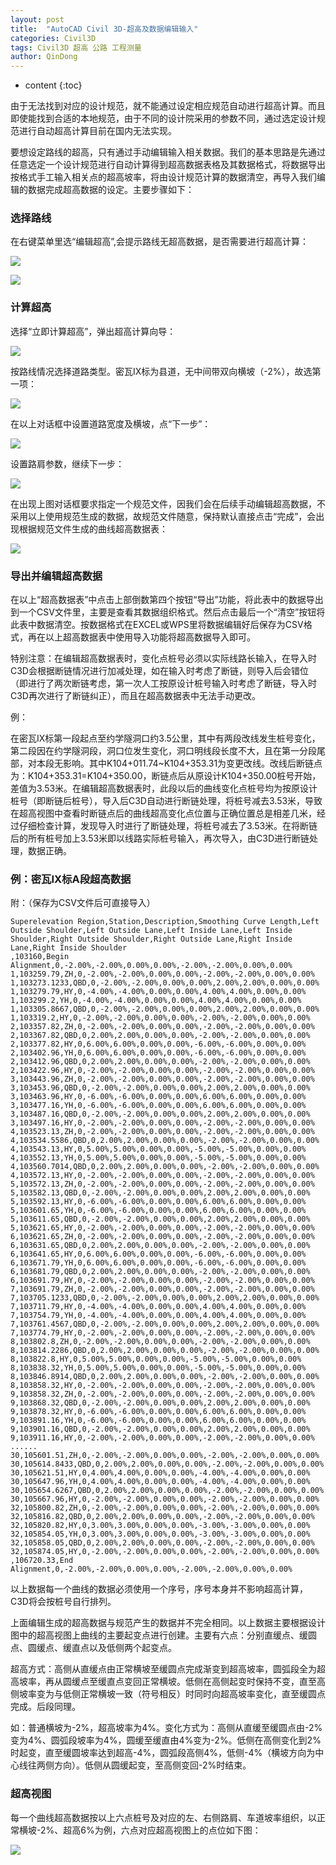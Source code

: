 ```yaml
---
layout: post
title:  "AutoCAD Civil 3D-超高及数据编辑输入"
categories: Civil3D
tags: Civil3D 超高 公路 工程测量
author: QinDong
---
```

* content
{:toc}

由于无法找到对应的设计规范，就不能通过设定相应规范自动进行超高计算。而且即使能找到合适的本地规范，由于不同的设计院采用的参数不同，通过选定设计规范进行自动超高计算目前在国内无法实现。

要想设定路线的超高，只有通过手动编辑输入相关数据。我们的基本思路是先通过任意选定一个设计规范进行自动计算得到超高数据表格及其数据格式，将数据导出按格式手工输入相关点的超高坡率，将由设计规范计算的数据清空，再导入我们编辑的数据完成超高数据的设定。主要步骤如下：




### 选择路线

在右键菜单里选“编辑超高”,会提示路线无超高数据，是否需要进行超高计算：

![](/img/2019/20190803-civil3d-superelevation-data-edit-01.png)

![](/img/2019/20190803-civil3d-superelevation-data-edit-02.png)

### 计算超高

选择“立即计算超高”，弹出超高计算向导：

![](/img/2019/20190803-civil3d-superelevation-data-edit-03.png)

按路线情况选择道路类型。密瓦IX标为县道，无中间带双向横坡（-2%），故选第一项：

![](/img/2019/20190803-civil3d-superelevation-data-edit-04.png)

在以上对话框中设置道路宽度及横坡，点“下一步”：

![](/img/2019/20190803-civil3d-superelevation-data-edit-05.png)

设置路肩参数，继续下一步：

![](/img/2019/20190803-civil3d-superelevation-data-edit-06.png)

在出现上图对话框要求指定一个规范文件，因我们会在后续手动编辑超高数据，不采用以上使用规范生成的数据，故规范文件随意，保持默认直接点击“完成”，会出现根据规范文件生成的曲线超高数据表：

![](/img/2019/20190803-civil3d-superelevation-data-edit-07.png)

### 导出并编辑超高数据

在以上“超高数据表”中点击上部倒数第四个按钮“导出”功能，将此表中的数据导出到一个CSV文件里，主要是查看其数据组织格式。然后点击最后一个“清空”按钮将此表中数据清空。按数据格式在EXCEL或WPS里将数据编辑好后保存为CSV格式，再在以上超高数据表中使用导入功能将超高数据导入即可。

特别注意：在编辑超高数据表时，变化点桩号必须以实际线路长输入，在导入时C3D会根据断链情况进行加减处理，如在输入时考虑了断链，则导入后会错位（即进行了两次断链考虑，第一次人工按原设计桩号输入时考虑了断链，导入时C3D再次进行了断链纠正），而且在超高数据表中无法手动更改。

例：

在密瓦IX标第一段起点至约学隧洞口约3.5公里，其中有两段改线发生桩号变化，第二段因在约学隧洞段，洞口位发生变化，洞口明线段长度不大，且在第一分段尾部，对本段无影响。其中K104+011.74~K104+353.31为变更改线。改线后断链点为：K104+353.31=K104+350.00，断链点后从原设计K104+350.00桩号开始，差值为3.53米。在编辑超高数据表时，此段以后的曲线变化点桩号均为按原设计桩号（即断链后桩号），导入后C3D自动进行断链处理，将桩号减去3.53米，导致在超高视图中查看时断链点后的曲线超高变化点位置与正确位置总是相差几米，经过仔细检查计算，发现导入时进行了断链处理，将桩号减去了3.53米。在将断链后的所有桩号加上3.53米即以线路实际桩号输入，再次导入，由C3D进行断链处理，数据正确。

### 例：密瓦IX标A段超高数据

附：（保存为CSV文件后可直接导入）

```
Superelevation Region,Station,Description,Smoothing Curve Length,Left Outside Shoulder,Left Outside Lane,Left Inside Lane,Left Inside Shoulder,Right Outside Shoulder,Right Outside Lane,Right Inside Lane,Right Inside Shoulder
,103160,Begin Alignment,0,-2.00%,-2.00%,0.00%,0.00%,-2.00%,-2.00%,0.00%,0.00%
1,103259.79,ZH,0,-2.00%,-2.00%,0.00%,0.00%,-2.00%,-2.00%,0.00%,0.00%
1,103273.1233,QBD,0,-2.00%,-2.00%,0.00%,0.00%,2.00%,2.00%,0.00%,0.00%
1,103279.79,HY,0,-4.00%,-4.00%,0.00%,0.00%,4.00%,4.00%,0.00%,0.00%
1,103299.2,YH,0,-4.00%,-4.00%,0.00%,0.00%,4.00%,4.00%,0.00%,0.00%
1,103305.8667,QBD,0,-2.00%,-2.00%,0.00%,0.00%,2.00%,2.00%,0.00%,0.00%
1,103319.2,HY,0,-2.00%,-2.00%,0.00%,0.00%,-2.00%,-2.00%,0.00%,0.00%
2,103357.82,ZH,0,-2.00%,-2.00%,0.00%,0.00%,-2.00%,-2.00%,0.00%,0.00%
2,103367.82,QBD,0,2.00%,2.00%,0.00%,0.00%,-2.00%,-2.00%,0.00%,0.00%
2,103377.82,HY,0,6.00%,6.00%,0.00%,0.00%,-6.00%,-6.00%,0.00%,0.00%
2,103402.96,YH,0,6.00%,6.00%,0.00%,0.00%,-6.00%,-6.00%,0.00%,0.00%
2,103412.96,QBD,0,2.00%,2.00%,0.00%,0.00%,-2.00%,-2.00%,0.00%,0.00%
2,103422.96,HY,0,-2.00%,-2.00%,0.00%,0.00%,-2.00%,-2.00%,0.00%,0.00%
3,103443.96,ZH,0,-2.00%,-2.00%,0.00%,0.00%,-2.00%,-2.00%,0.00%,0.00%
3,103453.96,QBD,0,-2.00%,-2.00%,0.00%,0.00%,2.00%,2.00%,0.00%,0.00%
3,103463.96,HY,0,-6.00%,-6.00%,0.00%,0.00%,6.00%,6.00%,0.00%,0.00%
3,103477.16,YH,0,-6.00%,-6.00%,0.00%,0.00%,6.00%,6.00%,0.00%,0.00%
3,103487.16,QBD,0,-2.00%,-2.00%,0.00%,0.00%,2.00%,2.00%,0.00%,0.00%
3,103497.16,HY,0,-2.00%,-2.00%,0.00%,0.00%,-2.00%,-2.00%,0.00%,0.00%
4,103523.13,ZH,0,-2.00%,-2.00%,0.00%,0.00%,-2.00%,-2.00%,0.00%,0.00%
4,103534.5586,QBD,0,2.00%,2.00%,0.00%,0.00%,-2.00%,-2.00%,0.00%,0.00%
4,103543.13,HY,0,5.00%,5.00%,0.00%,0.00%,-5.00%,-5.00%,0.00%,0.00%
4,103552.13,YH,0,5.00%,5.00%,0.00%,0.00%,-5.00%,-5.00%,0.00%,0.00%
4,103560.7014,QBD,0,2.00%,2.00%,0.00%,0.00%,-2.00%,-2.00%,0.00%,0.00%
4,103572.13,HY,0,-2.00%,-2.00%,0.00%,0.00%,-2.00%,-2.00%,0.00%,0.00%
5,103572.13,ZH,0,-2.00%,-2.00%,0.00%,0.00%,-2.00%,-2.00%,0.00%,0.00%
5,103582.13,QBD,0,-2.00%,-2.00%,0.00%,0.00%,2.00%,2.00%,0.00%,0.00%
5,103592.13,HY,0,-6.00%,-6.00%,0.00%,0.00%,6.00%,6.00%,0.00%,0.00%
5,103601.65,YH,0,-6.00%,-6.00%,0.00%,0.00%,6.00%,6.00%,0.00%,0.00%
5,103611.65,QBD,0,-2.00%,-2.00%,0.00%,0.00%,2.00%,2.00%,0.00%,0.00%
5,103621.65,HY,0,-2.00%,-2.00%,0.00%,0.00%,-2.00%,-2.00%,0.00%,0.00%
6,103621.65,ZH,0,-2.00%,-2.00%,0.00%,0.00%,-2.00%,-2.00%,0.00%,0.00%
6,103631.65,QBD,0,2.00%,2.00%,0.00%,0.00%,-2.00%,-2.00%,0.00%,0.00%
6,103641.65,HY,0,6.00%,6.00%,0.00%,0.00%,-6.00%,-6.00%,0.00%,0.00%
6,103671.79,YH,0,6.00%,6.00%,0.00%,0.00%,-6.00%,-6.00%,0.00%,0.00%
6,103681.79,QBD,0,2.00%,2.00%,0.00%,0.00%,-2.00%,-2.00%,0.00%,0.00%
6,103691.79,HY,0,-2.00%,-2.00%,0.00%,0.00%,-2.00%,-2.00%,0.00%,0.00%
7,103691.79,ZH,0,-2.00%,-2.00%,0.00%,0.00%,-2.00%,-2.00%,0.00%,0.00%
7,103705.1233,QBD,0,-2.00%,-2.00%,0.00%,0.00%,2.00%,2.00%,0.00%,0.00%
7,103711.79,HY,0,-4.00%,-4.00%,0.00%,0.00%,4.00%,4.00%,0.00%,0.00%
7,103754.79,YH,0,-4.00%,-4.00%,0.00%,0.00%,4.00%,4.00%,0.00%,0.00%
7,103761.4567,QBD,0,-2.00%,-2.00%,0.00%,0.00%,2.00%,2.00%,0.00%,0.00%
7,103774.79,HY,0,-2.00%,-2.00%,0.00%,0.00%,-2.00%,-2.00%,0.00%,0.00%
8,103802.8,ZH,0,-2.00%,-2.00%,0.00%,0.00%,-2.00%,-2.00%,0.00%,0.00%
8,103814.2286,QBD,0,2.00%,2.00%,0.00%,0.00%,-2.00%,-2.00%,0.00%,0.00%
8,103822.8,HY,0,5.00%,5.00%,0.00%,0.00%,-5.00%,-5.00%,0.00%,0.00%
8,103838.32,YH,0,5.00%,5.00%,0.00%,0.00%,-5.00%,-5.00%,0.00%,0.00%
8,103846.8914,QBD,0,2.00%,2.00%,0.00%,0.00%,-2.00%,-2.00%,0.00%,0.00%
8,103858.32,HY,0,-2.00%,-2.00%,0.00%,0.00%,-2.00%,-2.00%,0.00%,0.00%
9,103858.32,ZH,0,-2.00%,-2.00%,0.00%,0.00%,-2.00%,-2.00%,0.00%,0.00%
9,103868.32,QBD,0,-2.00%,-2.00%,0.00%,0.00%,2.00%,2.00%,0.00%,0.00%
9,103878.32,HY,0,-6.00%,-6.00%,0.00%,0.00%,6.00%,6.00%,0.00%,0.00%
9,103891.16,YH,0,-6.00%,-6.00%,0.00%,0.00%,6.00%,6.00%,0.00%,0.00%
9,103901.16,QBD,0,-2.00%,-2.00%,0.00%,0.00%,2.00%,2.00%,0.00%,0.00%
9,103911.16,HY,0,-2.00%,-2.00%,0.00%,0.00%,-2.00%,-2.00%,0.00%,0.00%
......
30,105601.51,ZH,0,-2.00%,-2.00%,0.00%,0.00%,-2.00%,-2.00%,0.00%,0.00%
30,105614.8433,QBD,0,2.00%,2.00%,0.00%,0.00%,-2.00%,-2.00%,0.00%,0.00%
30,105621.51,HY,0,4.00%,4.00%,0.00%,0.00%,-4.00%,-4.00%,0.00%,0.00%
30,105647.96,YH,0,4.00%,4.00%,0.00%,0.00%,-4.00%,-4.00%,0.00%,0.00%
30,105654.6267,QBD,0,2.00%,2.00%,0.00%,0.00%,-2.00%,-2.00%,0.00%,0.00%
30,105667.96,HY,0,-2.00%,-2.00%,0.00%,0.00%,-2.00%,-2.00%,0.00%,0.00%
32,105800.82,ZH,0,-2.00%,-2.00%,0.00%,0.00%,-2.00%,-2.00%,0.00%,0.00%
32,105816.82,QBD,0,2.00%,2.00%,0.00%,0.00%,-2.00%,-2.00%,0.00%,0.00%
32,105820.82,HY,0,3.00%,3.00%,0.00%,0.00%,-3.00%,-3.00%,0.00%,0.00%
32,105854.05,YH,0,3.00%,3.00%,0.00%,0.00%,-3.00%,-3.00%,0.00%,0.00%
32,105858.05,QBD,0,2.00%,2.00%,0.00%,0.00%,-2.00%,-2.00%,0.00%,0.00%
32,105874.05,HY,0,-2.00%,-2.00%,0.00%,0.00%,-2.00%,-2.00%,0.00%,0.00%
,106720.33,End Alignment,0,-2.00%,-2.00%,0.00%,0.00%,-2.00%,-2.00%,0.00%,0.00%
```

以上数据每一个曲线的数据必须使用一个序号，序号本身并不影响超高计算，C3D将会按桩号自行排列。

上面编辑生成的超高数据与规范产生的数据并不完全相同。以上数据主要根据设计图中的超高视图上曲线的主要起变点进行创建。主要有六点：分别直缓点、缓圆点、圆缓点、缓直点以及低侧两个起变点。

超高方式：高侧从直缓点由正常横坡至缓圆点完成渐变到超高坡率，圆弧段全为超高坡率，再从圆缓点至缓直点变回正常横坡。低侧在高侧起变时保持不变，直至高侧坡率变为与低侧正常横坡一致（符号相反）时同时向超高坡率变化，直至缓圆点完成。后段同理。

如：普通横坡为-2%，超高坡率为4%。变化方式为：高侧从直缓至缓圆点由-2%变为4%、圆弧段坡率为4%，圆缓至缓直由4%变为-2%。低侧在高侧变化到2%时起变，直至缓圆坡率达到超高-4%，圆弧段高侧4%，低侧-4%（横坡方向为中心线往两侧方向）。低侧从圆缓起变，至高侧变回-2%时结束。

### 超高视图

每一个曲线超高数据按以上六点桩号及对应的左、右侧路肩、车道坡率组织，以正常横坡-2%、超高6%为例，六点对应超高视图上的点位如下图：

![](/img/2019/20190803-civil3d-superelevation-data-edit-08.png)
